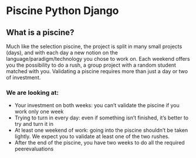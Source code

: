 # Piscine Python Django

## What is a piscine?

Much like the selection piscine, the project is split in many small projects (days), and with each day a new notion on the language/paradigm/technology you chose to work on. Each weekend offers you the possibility to do a rush, a group project with a random student matched with you. Validating a piscine requires more than just a day or two of investment.

### We are looking at:

- Your investment on both weeks: you can’t validate the piscine if you work only one
  week
- Trying to turn in every day: even if something isn’t finished, it’s better to try and
  turn it in
- At least one weekend of work: going into the piscine shouldn’t be taken lightly. We
  expect you to validate at least one of the two rushes.
- After the end of the piscine, you have two weeks to do all the required peerevaluations
